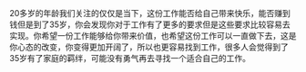 20多岁的年龄我们关注的仅仅是当下，这份工作能否给自己带来快乐，能否赚到钱但是到了35岁，你会发现你对于工作有了更多的要求但是这些要求比较容易去实现。你希望一份工作能够给你带来价值，也希望这份工作可以一直做下去，这是你心态的改变，你变得更加开阔了，所以也更容易找到工作，很多人会觉得到了35岁有了家庭的羁绊，可能没有勇气再去寻找一个适合自己的工作。
